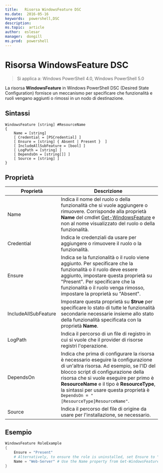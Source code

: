 ```yaml
---
title:   Risorsa WindowsFeature DSC
ms.date:  2016-05-16
keywords:  powershell,DSC
description:  
ms.topic:  article
author:  eslesar
manager:  dongill
ms.prod:  powershell
---
```


# Risorsa WindowsFeature DSC

> Si applica a: Windows PowerShell 4.0, Windows PowerShell 5.0

La risorsa **WindowsFeature** in Windows PowerShell DSC (Desired State Configuration) fornisce un meccanismo per specificare che funzionalità e ruoli vengano aggiunti o rimossi in un nodo di destinazione.

## Sintassi

```
WindowsFeature [string] #ResourceName
{
    Name = [string]
    [ Credential = [PSCredential] ]
    [ Ensure = [string] { Absent | Present }  ]
    [ IncludeAllSubFeature = [bool] ]
    [ LogPath = [string] ]
    [ DependsOn = [string[]] ]
    [ Source = [string] ]
}
```

## Proprietà

|  Proprietà  |  Descrizione   | 
|---|---| 
| Name| Indica il nome del ruolo o della funzionalità che si vuole aggiungere o rimuovere. Corrisponde alla proprietà __Name__ del cmdlet [Get-WindowsFeature](https://technet.microsoft.com/en-us/library/jj205469.aspx) e non al nome visualizzato del ruolo o della funzionalità.| 
| Credential| Indica le credenziali da usare per aggiungere o rimuovere il ruolo o la funzionalità.| 
| Ensure| Indica se la funzionalità o il ruolo viene aggiunto. Per specificare che la funzionalità o il ruolo deve essere aggiunto, impostare questa proprietà su "Present". Per specificare che la funzionalità o il ruolo venga rimosso, impostare la proprietà su "Absent".| 
| IncludeAllSubFeature| Impostare questa proprietà su __$true__ per specificare lo stato di tutte le funzionalità secondarie necessarie insieme allo stato della funzionalità specificata con la proprietà __Name__.| 
| LogPath| Indica il percorso di un file di registro in cui si vuole che il provider di risorse registri l'operazione.| 
| DependsOn| Indica che prima di configurare la risorsa è necessario eseguire la configurazione di un'altra risorsa. Ad esempio, se l'ID del blocco script di configurazione della risorsa che si vuole eseguire per primo è __ResourceName__ e il tipo è __ResourceType__, la sintassi per usare questa proprietà è `DependsOn = "[ResourceType]ResourceName"`.| 
| Source| Indica il percorso del file di origine da usare per l'installazione, se necessario.| 

## Esempio
```powershell
WindowsFeature RoleExample
{
    Ensure = "Present" 
    # Alternatively, to ensure the role is uninstalled, set Ensure to "Absent"
    Name = "Web-Server" # Use the Name property from Get-WindowsFeature  
}
```



<!--HONumber=May16_HO3-->


